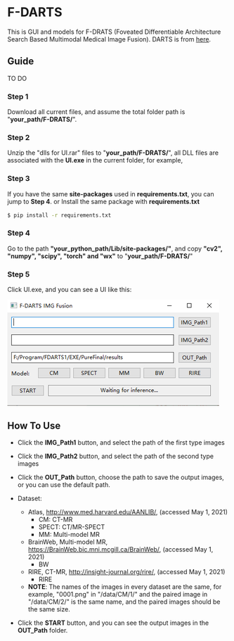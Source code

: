 # F-DARTS
This is GUI and models for F-DRATS (Foveated Differentiable Architecture Search Based Multimodal Medical Image Fusion).
DARTS is from [here](https://github.com/quark0/darts).

## Guide
TO DO
### Step 1
Download all current files, and assume the total folder path is "**your_path/F-DRATS/**".

### Step 2
Unzip the "dlls for UI.rar" files to "**your_path/F-DRATS/**", all DLL files are associated with the **UI.exe** in the current folder, for example,

### Step 3
If you have the same **site-packages** used in **requirements.txt**, you can jump to **Step 4**.
or
Install the same package with **requirements.txt**
```bash
$ pip install -r requirements.txt
```
### Step 4
Go to the path **"your_python_path/Lib/site-packages/"**, and copy **"cv2", "numpy", "scipy", "torch" and "wx"** to "**your_path/F-DRATS/**"

### Step 5
Click UI.exe, and you can see a UI like this:

![](./mdimgs/1.png)


## How To Use
* Click the **IMG_Path1** button, and select the path of the first type images
* Click the **IMG_Path2** button, and select the path of the second type images
* Click the **OUT_Path** button, choose the path to save the output images, or you can use the default path.

* Dataset:
  * Atlas, http://www.med.harvard.edu/AANLIB/, (accessed May 1, 2021)
    * CM: CT-MR 
    * SPECT: CT/MR-SPECT 
    * MM: Multi-model MR 
  * BrainWeb, Multi-model MR, https://BrainWeb.bic.mni.mcgill.ca/BrainWeb/, (accessed
  May 1, 2021)
    * BW
  * RIRE, CT-MR, http://insight-journal.org/rire/, (accessed May 1, 2021)
    * RIRE
  * **NOTE**: The names of the images in every dataset are the same, for example, "0001.png" in "/data/CM/1/" and the paired image in "/data/CM/2/" is the same name, and the paired images should be the same size.

* Click the **START** button, and you can see the output images in the **OUT_Path** folder.
  
